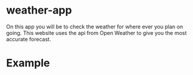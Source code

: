 # weather-app

On this app you will be to check the weather for where ever you plan on going. This website uses the api from Open Weather to give you the most accurate forecast.

# Example

